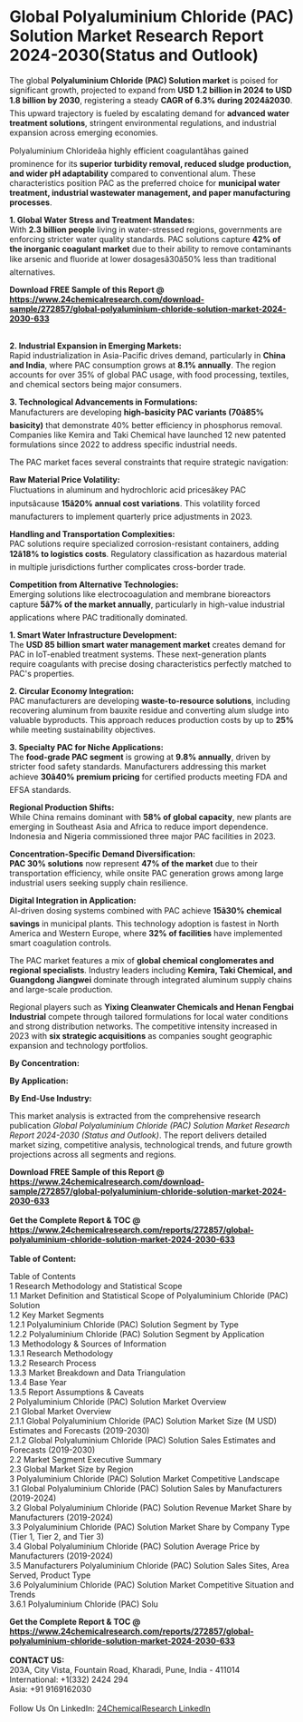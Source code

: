 <h1>Global Polyaluminium Chloride (PAC) Solution Market Research Report 2024-2030(Status and Outlook)</h1><p>The global <strong>Polyaluminium Chloride (PAC) Solution market</strong> is poised for significant growth, projected to expand from <strong>USD 1.2 billion in 2024 to USD 1.8 billion by 2030</strong>, registering a steady <strong>CAGR of 6.3% during 2024â2030</strong>. This upward trajectory is fueled by escalating demand for <strong>advanced water treatment solutions</strong>, stringent environmental regulations, and industrial expansion across emerging economies.</p><p>Polyaluminium Chlorideâa highly efficient coagulantâhas gained prominence for its <strong>superior turbidity removal, reduced sludge production, and wider pH adaptability</strong> compared to conventional alum. These characteristics position PAC as the preferred choice for <strong>municipal water treatment, industrial wastewater management, and paper manufacturing processes</strong>.</p><p><strong>1. Global Water Stress and Treatment Mandates:</strong><br>
With <strong>2.3 billion people</strong> living in water-stressed regions, governments are enforcing stricter water quality standards. PAC solutions capture <strong>42% of the inorganic coagulant market</strong> due to their ability to remove contaminants like arsenic and fluoride at lower dosagesâ30â50% less than traditional alternatives.</p><div><b>Download FREE Sample of this Report @ 
            <a href="https://www.24chemicalresearch.com/download-sample/272857/global-polyaluminium-chloride-solution-market-2024-2030-633">
            https://www.24chemicalresearch.com/download-sample/272857/global-polyaluminium-chloride-solution-market-2024-2030-633</a></b></div><br><p><strong>2. Industrial Expansion in Emerging Markets:</strong><br>
Rapid industrialization in Asia-Pacific drives demand, particularly in <strong>China and India</strong>, where PAC consumption grows at <strong>8.1% annually</strong>. The region accounts for over 35% of global PAC usage, with food processing, textiles, and chemical sectors being major consumers.</p><p><strong>3. Technological Advancements in Formulations:</strong><br>
Manufacturers are developing <strong>high-basicity PAC variants (70â85% basicity)</strong> that demonstrate 40% better efficiency in phosphorus removal. Companies like Kemira and Taki Chemical have launched 12 new patented formulations since 2022 to address specific industrial needs.</p><p>The PAC market faces several constraints that require strategic navigation:</p><p><strong>Raw Material Price Volatility:</strong><br>
    Fluctuations in aluminum and hydrochloric acid pricesâkey PAC inputsâcause <strong>15â20% annual cost variations</strong>. This volatility forced manufacturers to implement quarterly price adjustments in 2023.</p><p><strong>Handling and Transportation Complexities:</strong><br>
    PAC solutions require specialized corrosion-resistant containers, adding <strong>12â18% to logistics costs</strong>. Regulatory classification as hazardous material in multiple jurisdictions further complicates cross-border trade.</p><p><strong>Competition from Alternative Technologies:</strong><br>
    Emerging solutions like electrocoagulation and membrane bioreactors capture <strong>5â7% of the market annually</strong>, particularly in high-value industrial applications where PAC traditionally dominated.</p><p><strong>1. Smart Water Infrastructure Development:</strong><br>
The <strong>USD 85 billion smart water management market</strong> creates demand for PAC in IoT-enabled treatment systems. These next-generation plants require coagulants with precise dosing characteristics perfectly matched to PAC's properties.</p><p><strong>2. Circular Economy Integration:</strong><br>
PAC manufacturers are developing <strong>waste-to-resource solutions</strong>, including recovering aluminum from bauxite residue and converting alum sludge into valuable byproducts. This approach reduces production costs by up to <strong>25%</strong> while meeting sustainability objectives.</p><p><strong>3. Specialty PAC for Niche Applications:</strong><br>
The <strong>food-grade PAC segment</strong> is growing at <strong>9.8% annually</strong>, driven by stricter food safety standards. Manufacturers addressing this market achieve <strong>30â40% premium pricing</strong> for certified products meeting FDA and EFSA standards.</p><p><strong>Regional Production Shifts:</strong><br>
    While China remains dominant with <strong>58% of global capacity</strong>, new plants are emerging in Southeast Asia and Africa to reduce import dependence. Indonesia and Nigeria commissioned three major PAC facilities in 2023.</p><p><strong>Concentration-Specific Demand Diversification:</strong><br>
    <strong>PAC 30% solutions</strong> now represent <strong>47% of the market</strong> due to their transportation efficiency, while onsite PAC generation grows among large industrial users seeking supply chain resilience.</p><p><strong>Digital Integration in Application:</strong><br>
    AI-driven dosing systems combined with PAC achieve <strong>15â30% chemical savings</strong> in municipal plants. This technology adoption is fastest in North America and Western Europe, where <strong>32% of facilities</strong> have implemented smart coagulation controls.</p><p>The PAC market features a mix of <strong>global chemical conglomerates and regional specialists</strong>. Industry leaders including <strong>Kemira, Taki Chemical, and Guangdong Jiangwei</strong> dominate through integrated aluminum supply chains and large-scale production.</p><p>Regional players such as <strong>Yixing Cleanwater Chemicals and Henan Fengbai Industrial</strong> compete through tailored formulations for local water conditions and strong distribution networks. The competitive intensity increased in 2023 with <strong>six strategic acquisitions</strong> as companies sought geographic expansion and technology portfolios.</p><p><strong>By Concentration:</strong></p><p><strong>By Application:</strong></p><p><strong>By End-Use Industry:</strong></p><p>This market analysis is extracted from the comprehensive research publication <em>Global Polyaluminium Chloride (PAC) Solution Market Research Report 2024-2030 (Status and Outlook)</em>. The report delivers detailed market sizing, competitive analysis, technological trends, and future growth projections across all segments and regions.</p><div><b>Download FREE Sample of this Report @ 
            <a href="https://www.24chemicalresearch.com/download-sample/272857/global-polyaluminium-chloride-solution-market-2024-2030-633">
            https://www.24chemicalresearch.com/download-sample/272857/global-polyaluminium-chloride-solution-market-2024-2030-633</a></b></div><br><div><b>Get the Complete Report & TOC @ 
            <a href="https://www.24chemicalresearch.com/reports/272857/global-polyaluminium-chloride-solution-market-2024-2030-633">
            https://www.24chemicalresearch.com/reports/272857/global-polyaluminium-chloride-solution-market-2024-2030-633</a></b></div><br>
            <b>Table of Content:</b><p>Table of Contents<br />
1 Research Methodology and Statistical Scope<br />
1.1 Market Definition and Statistical Scope of Polyaluminium Chloride (PAC) Solution<br />
1.2 Key Market Segments<br />
1.2.1 Polyaluminium Chloride (PAC) Solution Segment by Type<br />
1.2.2 Polyaluminium Chloride (PAC) Solution Segment by Application<br />
1.3 Methodology & Sources of Information<br />
1.3.1 Research Methodology<br />
1.3.2 Research Process<br />
1.3.3 Market Breakdown and Data Triangulation<br />
1.3.4 Base Year<br />
1.3.5 Report Assumptions & Caveats<br />
2 Polyaluminium Chloride (PAC) Solution Market Overview<br />
2.1 Global Market Overview<br />
2.1.1 Global Polyaluminium Chloride (PAC) Solution Market Size (M USD) Estimates and Forecasts (2019-2030)<br />
2.1.2 Global Polyaluminium Chloride (PAC) Solution Sales Estimates and Forecasts (2019-2030)<br />
2.2 Market Segment Executive Summary<br />
2.3 Global Market Size by Region<br />
3 Polyaluminium Chloride (PAC) Solution Market Competitive Landscape<br />
3.1 Global Polyaluminium Chloride (PAC) Solution Sales by Manufacturers (2019-2024)<br />
3.2 Global Polyaluminium Chloride (PAC) Solution Revenue Market Share by Manufacturers (2019-2024)<br />
3.3 Polyaluminium Chloride (PAC) Solution Market Share by Company Type (Tier 1, Tier 2, and Tier 3)<br />
3.4 Global Polyaluminium Chloride (PAC) Solution Average Price by Manufacturers (2019-2024)<br />
3.5 Manufacturers Polyaluminium Chloride (PAC) Solution Sales Sites, Area Served, Product Type<br />
3.6 Polyaluminium Chloride (PAC) Solution Market Competitive Situation and Trends<br />
3.6.1 Polyaluminium Chloride (PAC) Solu</p><div><b>Get the Complete Report & TOC @ 
            <a href="https://www.24chemicalresearch.com/reports/272857/global-polyaluminium-chloride-solution-market-2024-2030-633">
            https://www.24chemicalresearch.com/reports/272857/global-polyaluminium-chloride-solution-market-2024-2030-633</a></b></div><br><b>CONTACT US:</b><br>
            203A, City Vista, Fountain Road, Kharadi, Pune, India - 411014<br>
            International: +1(332) 2424 294<br>
            Asia: +91 9169162030 <br><br>
            Follow Us On LinkedIn: <a href="https://www.linkedin.com/company/24chemicalresearch/">24ChemicalResearch LinkedIn</a>